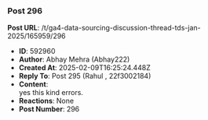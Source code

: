 ### Post 296
**Post URL**: /t/ga4-data-sourcing-discussion-thread-tds-jan-2025/165959/296
- **ID**: 592960
- **Author**: Abhay Mehra (Abhay222)
- **Created At**: 2025-02-09T16:25:24.448Z
- **Reply To**: Post 295 (Rahul , 22f3002184)
- **Content**:  
  yes this kind errors.
- **Reactions**: None
- **Post Number**: 296

